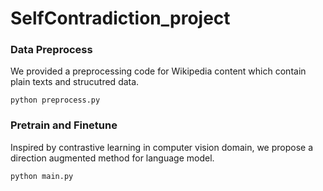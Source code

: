 # SelfContradiction_project

### Data Preprocess
We provided a preprocessing code for Wikipedia content which contain plain texts and strucutred data.
```
python preprocess.py
```

### Pretrain and Finetune
Inspired by contrastive learning in computer vision domain, we propose a direction augmented method for language model.
```
python main.py
```

